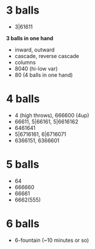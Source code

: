 # 3 balls

- 3|61611

**3 balls in one hand**  
- inward, outward
- cascade, reverse cascade
- columns
- 8040 (hi-low var)
- 80 (4 balls in one hand)

# 4 balls

- 4 (high throws), 666600 (4up)
- 66611, 5|66161, 5|6616162
- 6461641
- 5|6716161, 6|6716071
- 6366151, 6366601

# 5 balls

- 64
- 666660
- 66661
- 6662(555)

# 6 balls

- 6-fountain (~10 minutes or so)
